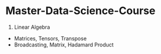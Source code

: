 # Master-Data-Science-Course
1. Linear Algebra
* Matrices, Tensors, Transpose
* Broadcasting, Matrix, Hadamard Product
